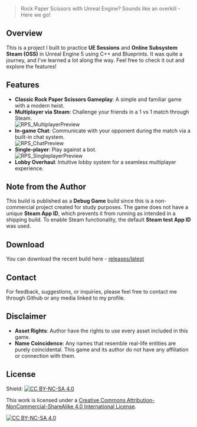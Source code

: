 > Rock Paper Scissors with Unreal Engine? Sounds like an overkill - Here we go!

## Overview
This is a project I built to practice **UE Sessions** and **Online Subsystem Steam (OSS)** in Unreal Engine 5 using C++ and Blueprints. It was quite a journey, and I’ve learned a lot along the way. Feel free to check it out and explore the features!

## Features
- **Classic Rock Paper Scissors Gameplay**: A simple and familiar game with a modern twist.
- **Multiplayer via Steam**: Challenge your friends in a 1 vs 1 match through Steam. <br/>
![RPS_MultiplayerPreview](https://github.com/user-attachments/assets/5f196c4b-0a19-499e-88a7-506f4a4c08df)
- **In-game Chat**: Communicate with your opponent during the match via a built-in chat system. <br/>
![RPS_ChatPreview](https://github.com/user-attachments/assets/3d7bb147-2c70-492d-b87c-8ee568cec9ed)
- **Single-player**: Play against a bot. <br/>
![RPS_SingleplayerPreview](https://github.com/user-attachments/assets/6fbe1727-6b8f-40e2-9c04-5c006f57c27d)
- **Lobby Overhaul**: Intuitive lobby system for a seamless multiplayer experience.

## Note from the Author
This build is published as a **Debug Game** build since this is a non-commercial project created for study purposes. The game does not have a unique **Steam App ID**, which prevents it from running as intended in a shipping build. To enable Steam functionality, the default **Steam test App ID** was used.

## Download
You can download the recent build here - [releases/latest](https://github.com/PlayinPistols2d/RockPaperScissorsUE/releases/latest)

## Contact
For feedback, suggestions, or inquiries, please feel free to contact me through Github or any media linked to my profile.

## Disclaimer
- **Asset Rights**: Author have the rights to use every asset included in this game.
- **Name Coincidence**: Any names that resemble real-life entities are purely coincidental. This game and its author do not have any affiliation or connection with them.

## License
Shield: [![CC BY-NC-SA 4.0][cc-by-nc-sa-shield]][cc-by-nc-sa]

This work is licensed under a
[Creative Commons Attribution-NonCommercial-ShareAlike 4.0 International License][cc-by-nc-sa].

[![CC BY-NC-SA 4.0][cc-by-nc-sa-image]][cc-by-nc-sa]

[cc-by-nc-sa]: http://creativecommons.org/licenses/by-nc-sa/4.0/
[cc-by-nc-sa-image]: https://licensebuttons.net/l/by-nc-sa/4.0/88x31.png
[cc-by-nc-sa-shield]: https://img.shields.io/badge/License-CC%20BY--NC--SA%204.0-lightgrey.svg

